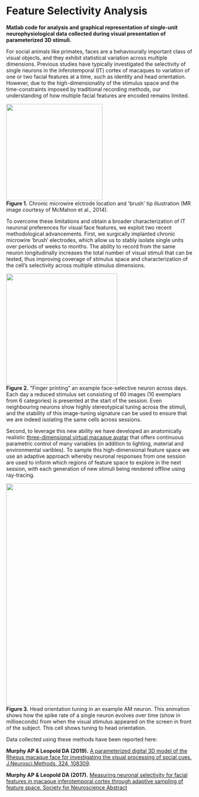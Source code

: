 # Feature Selectivity Analysis
<b>Matlab code for analysis and graphical representation of single-unit neurophysiological data collected during visual presentation of parameterized 3D stimuli.</b>

For social animals like primates, faces are a behaviourally important class of visual objects, and they exhibit statistical variation across multiple dimensions. Previous studies have typically investigated the selectivity of single neurons in the inferotemporal (IT) cortex of macaques to variation of one or two facial features at a time, such as identity and head orientation. However, due to the high-dimensionality of the stimulus space and the time-constraints imposed by traditional recording methods, our understanding of how multiple facial features are encoded remains limited. 

<dl><img src="https://user-images.githubusercontent.com/7523776/41604948-608d24a0-73ae-11e8-80d9-72db5f19a0d5.png" height=260> 
</br><b>Figure 1.</b> Chronic microwire elctrode location and 'brush' tip illustration (MR image courtesy of McMahon et al., 2014). 
</dl>

To overcome these limitations and obtain a broader characterization of IT neuronal preferences for visual face features, we exploit two recent methodological advancements. First, we surgically implanted chronic microwire ‘brush’ electrodes, which allow us to stably isolate single units over periods of weeks to months. The ability to record from the same neuron longitudinally increases the total number of visual stimuli that can be tested, thus improving coverage of stimulus space and characterization of the cell’s selectivity across multiple stimulus dimensions. 

<dl><img src="https://user-images.githubusercontent.com/7523776/41604954-643a99fc-73ae-11e8-9479-cffe8482a8d3.png" height=300>
</br><b>Figure 2.</b> "Finger printing" an example face-selective neuron across days. Each day a reduced stimulus set consisting of 60 images (10 exemplars from 6 categories) is presented at the start of the session. Even neighbouring neurons show highly stereotypical tuning across the stimuli, and the stability of this image-tuning signature can be used to ensure that we are indeed isolating the same cells across sessions. 
</dl>

Second, to leverage this new ability we have developed an anatomically realistic [three-dimensional virtual macaque avatar](https://github.com/MonkeyGone2Heaven/MacaqueBlender/wiki) that offers continuous parametric control of many variables (in addition to lighting, material and environmental varibles). To sample this high-dimensional feature space we use an adaptive approach whereby neuronal responses from one session are used to inform which regions of feature space to explore in the next session, with each generation of new stimuli being rendered offline using ray-tracing. 

<dl><img src="https://cloud.githubusercontent.com/assets/7523776/25898502/5c17dc8c-355a-11e7-91ed-9ceb096962eb.gif" width=600 height=600>
</br><b>Figure 3.</b> Head orientation tuning in an example AM neuron. This animation shows how the spike rate of a single neuron evolves over time (show in milliseconds) from when the visual stimulus appeared on the screen in front of the subject. This cell shows tuning to head orientation.
</dl>

Data collected using these methods have been reported here: 

<b>Murphy AP & Leopold DA (2019).</b> [A parameterized digital 3D model of the Rhesus macaque face for investigating the visual processing of social cues. J.Neurosci.Methods. 324, 108309](https://doi.org/10.1016/j.jneumeth.2019.06.001). 

<b>Murphy AP & Leopold DA (2017).</b> [Measuring neuronal selectivity for facial features in macaque inferotemporal cortex through adaptive sampling of feature space. Society for Neuroscience Abstract](https://www.researchgate.net/publication/323126846_Measuring_neuronal_selectivity_for_facial_features_in_macaque_inferotemporal_cortex_through_adaptive_sampling_of_feature_space)
